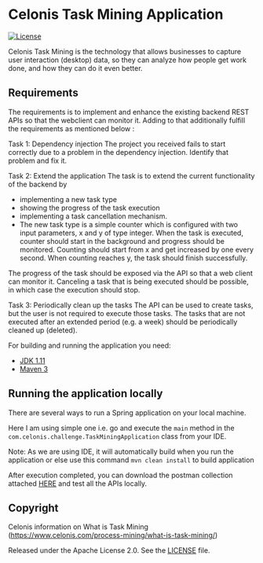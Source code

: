 
# Celonis Task Mining Application
[![License](http://img.shields.io/:license-apache-blue.svg)](http://www.apache.org/licenses/LICENSE-2.0.html)

Celonis Task Mining is the technology that allows businesses to capture user interaction (desktop) data, so they can analyze 
how people get work done, and how they can do it even better.

## Requirements
The requirements is to implement and enhance the existing backend REST APIs so that the webclient can monitor it.
Adding to that additionally fulfill the requirements as mentioned below :

Task 1: Dependency injection
The project you received fails to start correctly due to a problem in the dependency injection. Identify that problem and fix it.

Task 2: Extend the application
The task is to extend the current functionality of the backend by

- implementing a new task type
- showing the progress of the task execution
- implementing a task cancellation mechanism.
- The new task type is a simple counter which is configured with two input parameters, x and y of type integer. When the task is executed, counter should start in the background and progress should be monitored. Counting should start from x and get increased by one every second. When counting reaches y, the task should finish successfully.

The progress of the task should be exposed via the API so that a web client can monitor it. Canceling a task that is being executed should be possible, in which case the execution should stop.

Task 3: Periodically clean up the tasks
The API can be used to create tasks, but the user is not required to execute those tasks. The tasks that are not executed after an extended period (e.g. a week) should be periodically cleaned up (deleted).


For building and running the application you need:

- [JDK 1.11](https://www.oracle.com/java/technologies/downloads/#java11)
- [Maven 3](https://maven.apache.org)

## Running the application locally

There are several ways to run a Spring application on your local machine. 

Here I am using simple one i.e. go and execute the `main` method in the `com.celonis.challenge.TaskMiningApplication` class from your IDE.

Note: As we are using IDE, it will automatically build when you run the application or else use this command `mvn clean install` to build application

After execution completed, you can download the postman collection attached [HERE](postman-collection/task-mining-apis.postman_collection.json) and test all the APIs locally.

## Copyright
Celonis information on What is Task Mining (https://www.celonis.com/process-mining/what-is-task-mining/)

Released under the Apache License 2.0. See the [LICENSE](https://www.apache.org/licenses/LICENSE-2.0) file.
